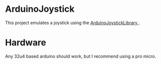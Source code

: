 # ArduinoJoystick
This project emulates a joystick using the [ArduinoJoystickLibrary
](https://github.com/MHeironimus/ArduinoJoystickLibrary).

# Hardware
Any 32u4 based arduino should work, but I recommend using a pro micro.
